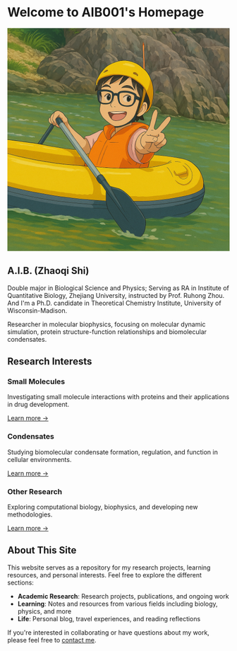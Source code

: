 # Welcome to AIB001's Homepage

<div class="compact-profile">
  <img src="img/profile.png" alt="AIB001 Profile" class="compact-profile-image">
  <div class="compact-profile-content">
    <h2>A.I.B. (Zhaoqi Shi)</h2>
    <p>
        Double major in Biological Science and Physics; Serving as RA in Institute of Quantitative Biology, Zhejiang University, instructed by Prof. Ruhong Zhou. And I'm a Ph.D. candidate in Theoretical Chemistry Institute, University of Wisconsin-Madison.
    </p>
    <p>
      Researcher in molecular biophysics, focusing on molecular dynamic simulation, protein structure-function relationships and biomolecular condensates.
    </p>
  </div>
</div>



## Research Interests

<div class="feature-section">
  <div class="feature-card">
    <h3 class="feature-title">Small Molecules</h3>
    <p>Investigating small molecule interactions with proteins and their applications in drug development.</p>
    <a href="research/small-molecules/LigTraj_Software_Database/">Learn more →</a>
  </div>

  <div class="feature-card">
    <h3 class="feature-title">Condensates</h3>
    <p>Studying biomolecular condensate formation, regulation, and function in cellular environments.</p>
    <a href="research/condensates/FUS_PLD_Droplet/">Learn more →</a>
  </div>

  <div class="feature-card">
    <h3 class="feature-title">Other Research</h3>
    <p>Exploring computational biology, biophysics, and developing new methodologies.</p>
    <a href="research/others/collaborative/">Learn more →</a>
  </div>
</div>

## About This Site

This website serves as a repository for my research projects, learning resources, and personal interests. Feel free to explore the different sections:

- **Academic Research**: Research projects, publications, and ongoing work
- **Learning**: Notes and resources from various fields including biology, physics, and more
- **Life**: Personal blog, travel experiences, and reading reflections

If you're interested in collaborating or have questions about my work, please feel free to [contact me](aib.zhaoqishi@gmail.com).
